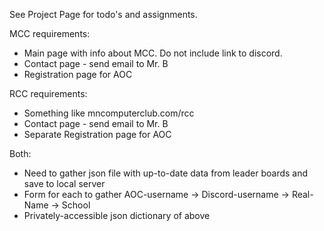 
See Project Page for todo's and assignments.

MCC requirements:

* Main page with info about MCC. Do not include link to discord.
* Contact page - send email to Mr. B
* Registration page for AOC

RCC requirements:

* Something like mncomputerclub.com/rcc
* Contact page - send email to Mr. B
* Separate Registration page for AOC

Both:

* Need to gather json file with up-to-date data from leader boards and save to local server
* Form for each to gather AOC-username -> Discord-username -> Real-Name -> School
* Privately-accessible json dictionary of above

